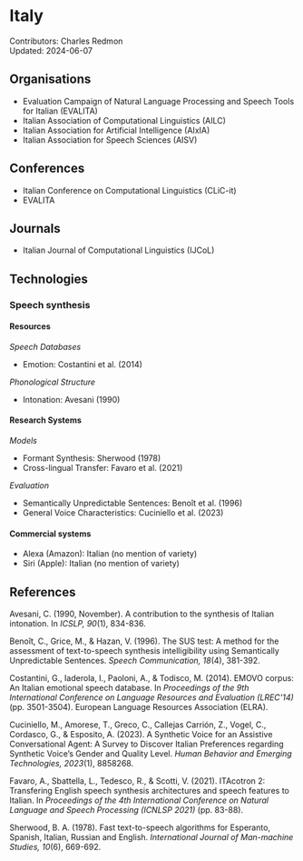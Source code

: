# Italy

Contributors: Charles Redmon  
Updated: 2024-06-07  

## Organisations
- Evaluation Campaign of Natural Language Processing and Speech Tools for Italian (EVALITA)
- Italian Association of Computational Linguistics (AILC)
- Italian Association for Artificial Intelligence (AIxIA)
- Italian Association for Speech Sciences (AISV)

## Conferences
- Italian Conference on Computational Linguistics (CLiC-it)
- EVALITA
  
## Journals
- Italian Journal of Computational Linguistics (IJCoL)

## Technologies

### Speech synthesis

#### Resources

*Speech Databases*
- Emotion: Costantini et al. (2014)
      
*Phonological Structure*
- Intonation: Avesani (1990)


#### Research Systems

*Models*
- Formant Synthesis: Sherwood (1978)
- Cross-lingual Transfer: Favaro et al. (2021)

*Evaluation*
- Semantically Unpredictable Sentences: Benoît et al. (1996)
- General Voice Characteristics: Cuciniello et al. (2023)

#### Commercial systems
- Alexa (Amazon): Italian (no mention of variety)
- Siri (Apple): Italian (no mention of variety)


## References

Avesani, C. (1990, November). A contribution to the synthesis of Italian intonation. In *ICSLP, 90*(1), 834-836.

Benoît, C., Grice, M., & Hazan, V. (1996). The SUS test: A method for the assessment of text-to-speech synthesis intelligibility using Semantically Unpredictable Sentences. *Speech Communication, 18*(4), 381-392.

Costantini, G., Iaderola, I., Paoloni, A., & Todisco, M. (2014). EMOVO corpus: An Italian emotional speech database. In *Proceedings of the 9th International Conference on Language Resources and Evaluation (LREC'14)* (pp. 3501-3504). European Language Resources Association (ELRA).

Cuciniello, M., Amorese, T., Greco, C., Callejas Carrión, Z., Vogel, C., Cordasco, G., & Esposito, A. (2023). A Synthetic Voice for an Assistive Conversational Agent: A Survey to Discover Italian Preferences regarding Synthetic Voice’s Gender and Quality Level. *Human Behavior and Emerging Technologies, 2023*(1), 8858268.

Favaro, A., Sbattella, L., Tedesco, R., & Scotti, V. (2021). ITAcotron 2: Transfering English speech synthesis architectures and speech features to Italian. In *Proceedings of the 4th International Conference on Natural Language and Speech Processing (ICNLSP 2021)* (pp. 83-88).

Sherwood, B. A. (1978). Fast text-to-speech algorithms for Esperanto, Spanish, Italian, Russian and English. *International Journal of Man-machine Studies, 10*(6), 669-692.

